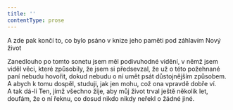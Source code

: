 ```yaml
---
title: ''
contentType: prose
---
```


A zde pak končí to, co bylo psáno v knize jeho paměti pod záhlavím Nový život

  

Zanedlouho po tomto sonetu jsem měl podivuhodné vidění, v němž jsem viděl věci, které způsobily, že jsem si předsevzal, že už o této požehnané paní nebudu hovořit, dokud nebudu o ní umět psát důstojnějším způsobem. A abych k tomu dospěl, studuji, jak jen mohu, což ona vpravdě dobře ví. A tak dá-li Ten, jímž všechno žije, aby můj život trval ještě několik let, doufám, že o ní řeknu, co dosud nikdo nikdy neřekl o žádné jiné.
